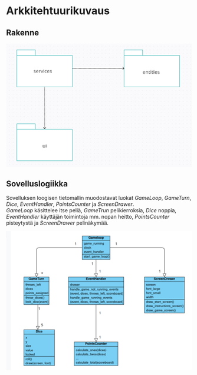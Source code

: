 # Arkkitehtuurikuvaus

## Rakenne

![Pakettikaavio](https://github.com/Sokirates/ot-harjoitustyo/blob/main/dokumentaatio/kuvat/arkkitehtuurikuvaus.png)

## Sovelluslogiikka
Sovelluksen loogisen tietomallin muodostavat luokat *GameLoop*, *GameTurn*, *Dice*, *EventHandler*, *PointsCounter* ja *ScreenDrawer*.  
*GameLoop* käsittelee itse peliä, *GameTrun* pelikierroksia, *Dice* noppia, *EventHandler* käyttäjän toimintoja mm. nopan heitto, *PointsCounter* pisteytystä ja *ScreenDrawer* pelinäkymää.

![sovelluslogiikka](https://github.com/Sokirates/ot-harjoitustyo/blob/main/dokumentaatio/kuvat/sovelluslogiikka.png)


